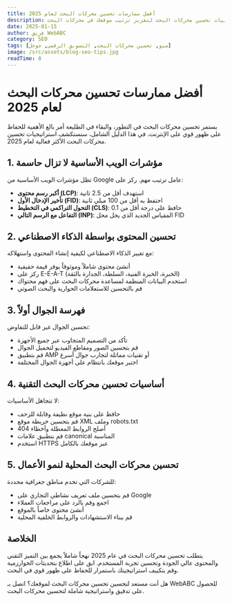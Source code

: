 ```yaml
---
title: أفضل ممارسات تحسين محركات البحث لعام 2025
description: اكتشف أحدث استراتيجيات وتقنيات تحسين محركات البحث لتعزيز ترتيب موقعك في محركات البحث
date: 2025-01-15
author: فريق WebABC
category: SEO
tags: [سيو, تحسين محركات البحث, التسويق الرقمي, جوجل]
image: /src/assets/blog-seo-tips.jpg
readTime: 8
---
```


# أفضل ممارسات تحسين محركات البحث لعام 2025

يستمر تحسين محركات البحث في التطور، والبقاء في الطليعة أمر بالغ الأهمية للحفاظ على ظهور قوي على الإنترنت. في هذا الدليل الشامل، سنستكشف استراتيجيات تحسين محركات البحث الأكثر فعالية لعام 2025.

## 1. مؤشرات الويب الأساسية لا تزال حاسمة

تظل مؤشرات الويب الأساسية من Google عامل ترتيب مهم. ركز على:

- **أكبر رسم محتوى (LCP)**: استهدف أقل من 2.5 ثانية
- **تأخير الإدخال الأول (FID)**: احتفظ به أقل من 100 ميلي ثانية
- **التحول التراكمي في التخطيط (CLS)**: حافظ على درجة أقل من 0.1
- **التفاعل مع الرسم التالي (INP)**: المقياس الجديد الذي يحل محل FID

## 2. تحسين المحتوى بواسطة الذكاء الاصطناعي

مع تغيير الذكاء الاصطناعي لكيفية إنشاء المحتوى واستهلاكه:

- أنشئ محتوى شاملاً وموثوقاً يوفر قيمة حقيقية
- ركز على E-E-A-T (الخبرة، الخبرة الفنية، السلطة، الجدارة بالثقة)
- استخدم البيانات المنظمة لمساعدة محركات البحث على فهم محتواك
- قم بالتحسين للاستعلامات الحوارية والبحث الصوتي

## 3. فهرسة الجوال أولاً

تحسين الجوال غير قابل للتفاوض:

- تأكد من التصميم المتجاوب عبر جميع الأجهزة
- قم بتحسين الصور ومقاطع الفيديو لتحميل الجوال
- قم بتطبيق AMP أو تقنيات مماثلة لتجارب جوال أسرع
- اختبر موقعك بانتظام على أجهزة الجوال المختلفة

## 4. أساسيات تحسين محركات البحث التقنية

لا تتجاهل الأساسيات:

- حافظ على بنية موقع نظيفة وقابلة للزحف
- قم بتحسين خريطة موقع XML وملف robots.txt
- أصلح الروابط المعطلة وأخطاء 404
- قم بتطبيق علامات canonical المناسبة
- استخدم HTTPS عبر موقعك بالكامل

## 5. تحسين محركات البحث المحلية لنمو الأعمال

للشركات التي تخدم مناطق جغرافية محددة:

- قم بتحسين ملف تعريف نشاطي التجاري على Google
- اجمع وقم بالرد على مراجعات العملاء
- أنشئ محتوى خاصاً بالموقع
- قم ببناء الاستشهادات والروابط الخلفية المحلية

## الخلاصة

يتطلب تحسين محركات البحث في عام 2025 نهجاً شاملاً يجمع بين التميز التقني والمحتوى عالي الجودة وتحسين تجربة المستخدم. ابق على اطلاع بتحديثات الخوارزمية وقم بتكييف استراتيجيتك باستمرار للحفاظ على ظهور قوي في البحث.

هل أنت مستعد لتحسين تحسين محركات البحث لموقعك؟ اتصل بـ WebABC للحصول على تدقيق واستراتيجية شاملة لتحسين محركات البحث.
